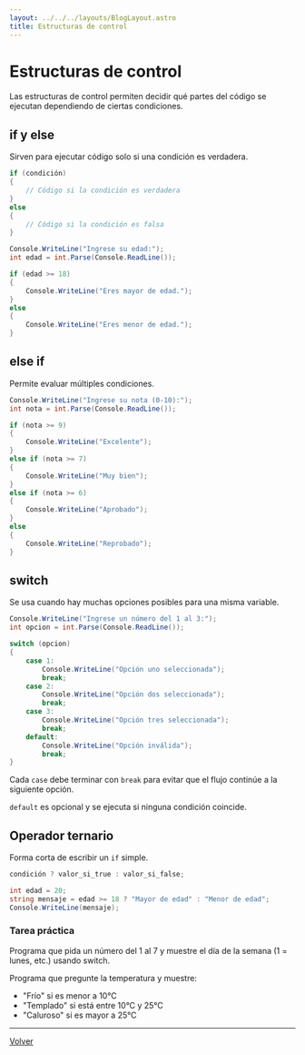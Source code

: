 ```yaml
---
layout: ../../../layouts/BlogLayout.astro
title: Estructuras de control
---
```


# Estructuras de control

Las estructuras de control permiten decidir qué partes del código se ejecutan dependiendo de ciertas condiciones.

## if y else

Sirven para ejecutar código solo si una condición es verdadera.

```csharp
if (condición)
{
    // Código si la condición es verdadera
}
else
{
    // Código si la condición es falsa
}
```

```csharp
Console.WriteLine("Ingrese su edad:");
int edad = int.Parse(Console.ReadLine());

if (edad >= 18)
{
    Console.WriteLine("Eres mayor de edad.");
}
else
{
    Console.WriteLine("Eres menor de edad.");
}
```

## else if

Permite evaluar múltiples condiciones.

```csharp
Console.WriteLine("Ingrese su nota (0-10):");
int nota = int.Parse(Console.ReadLine());

if (nota >= 9)
{
    Console.WriteLine("Excelente");
}
else if (nota >= 7)
{
    Console.WriteLine("Muy bien");
}
else if (nota >= 6)
{
    Console.WriteLine("Aprobado");
}
else
{
    Console.WriteLine("Reprobado");
}
```

## switch

Se usa cuando hay muchas opciones posibles para una misma variable.

```csharp
Console.WriteLine("Ingrese un número del 1 al 3:");
int opcion = int.Parse(Console.ReadLine());

switch (opcion)
{
    case 1:
        Console.WriteLine("Opción uno seleccionada");
        break;
    case 2:
        Console.WriteLine("Opción dos seleccionada");
        break;
    case 3:
        Console.WriteLine("Opción tres seleccionada");
        break;
    default:
        Console.WriteLine("Opción inválida");
        break;
}
```

Cada `case` debe terminar con `break` para evitar que el flujo continúe a la siguiente opción.

`default` es opcional y se ejecuta si ninguna condición coincide.

## Operador ternario

Forma corta de escribir un `if` simple.

```csharp
condición ? valor_si_true : valor_si_false;
```

```csharp
int edad = 20;
string mensaje = edad >= 18 ? "Mayor de edad" : "Menor de edad";
Console.WriteLine(mensaje);
```

### Tarea práctica

Programa que pida un número del 1 al 7 y muestre el día de la semana (1 = lunes, etc.) usando switch.

Programa que pregunte la temperatura y muestre:

- "Frío" si es menor a 10°C
- "Templado" si está entre 10°C y 25°C
- "Caluroso" si es mayor a 25°C

<hr>

<p class="link-back-container">
  <a class="link-back" href="/blog/csharp">Volver</a>
</p>
